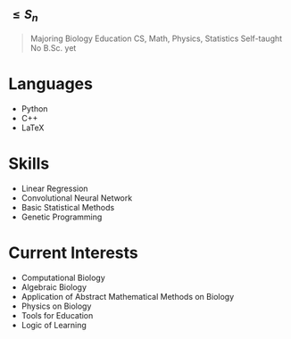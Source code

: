 ## $\leqslant S_n$


>Majoring Biology Education
>CS, Math, Physics, Statistics Self-taught
>No B.Sc. yet
>

Languages
=================
* Python
* C++
* LaTeX

Skills
=================
* Linear Regression
* Convolutional Neural Network
* Basic Statistical Methods
* Genetic Programming

Current Interests
=================
* Computational Biology
* Algebraic Biology
* Application of Abstract Mathematical Methods on Biology
* Physics on Biology
* Tools for Education
* Logic of Learning
